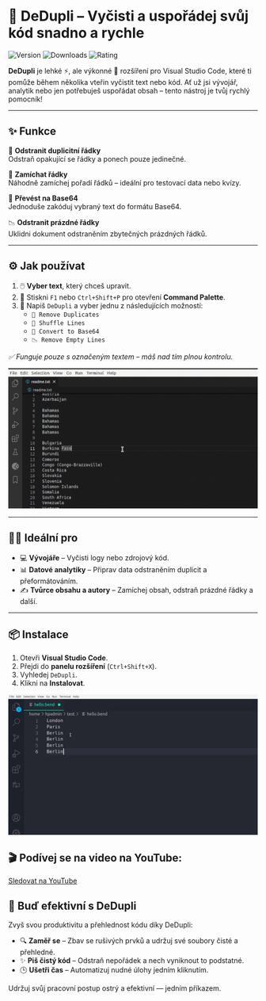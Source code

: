 # 🧹 DeDupli – Vyčisti a uspořádej svůj kód snadno a rychle

![Version](https://badgen.net/badge/version/3.5.6/blue)
![Downloads](https://badgen.net/badge/downloads/4.5k/blue)
![Rating](https://badgen.net/badge/rating/⭐⭐⭐⭐☆/blue)

**DeDupli** je lehké ⚡, ale výkonné 💪 rozšíření pro Visual Studio Code, které ti pomůže během několika vteřin vyčistit text nebo kód. Ať už jsi vývojář, analytik nebo jen potřebuješ uspořádat obsah – tento nástroj je tvůj rychlý pomocník!

---

## ✨ Funkce

🧽 **Odstranit duplicitní řádky**  
Odstraň opakující se řádky a ponech pouze jedinečné.

🔀 **Zamíchat řádky**  
Náhodně zamíchej pořadí řádků – ideální pro testovací data nebo kvízy.

🧾 **Převést na Base64**  
Jednoduše zakóduj vybraný text do formátu Base64.

📉 **Odstranit prázdné řádky**  
Uklidni dokument odstraněním zbytečných prázdných řádků.

---

## ⚙️ Jak používat

1. 🖱️ **Vyber text**, který chceš upravit.
2. 🎯 Stiskni `F1` nebo `Ctrl+Shift+P` pro otevření **Command Palette**.
3. 💼 Napiš `DeDupli` a vyber jednu z následujících možností:
   - `🧽 Remove Duplicates`
   - `🔀 Shuffle Lines`
   - `🧾 Convert to Base64`
   - `📉 Remove Empty Lines`

*✅ Funguje pouze s označeným textem – máš nad tím plnou kontrolu.*

[![Vscode extension](/translations/demo.gif 'Ukázka rozšíření')](https://learnwithyan.com)

---

## 👨‍💻 Ideální pro

- 💻 **Vývojáře** – Vyčisti logy nebo zdrojový kód.
- 📊 **Datové analytiky** – Připrav data odstraněním duplicit a přeformátováním.
- ✍️ **Tvůrce obsahu a autory** – Zamíchej obsah, odstraň prázdné řádky a další.

---

## 📦 Instalace

1. Otevři **Visual Studio Code**.
2. Přejdi do **panelu rozšíření** (`Ctrl+Shift+X`).
3. Vyhledej `DeDupli`.
4. Klikni na **Instalovat**.

[![Vscode extension](/translations/demo2.gif 'Ukázka rozšíření')](https://learnwithyan.com)

## 🎬 Podívej se na video na YouTube:

[Sledovat na YouTube](https://www.youtube.com/watch?v=f9PHCYbTWbc)

## 🧠 Buď efektivní s DeDupli

Zvyš svou produktivitu a přehlednost kódu díky DeDupli:

- 🔍 **Zaměř se** – Zbav se rušivých prvků a udržuj své soubory čisté a přehledné.
- ✨ **Piš čistý kód** – Odstraň nepořádek a nech vyniknout to podstatné.
- 🕒 **Ušetři čas** – Automatizuj nudné úlohy jedním kliknutím.

Udržuj svůj pracovní postup ostrý a efektivní — jedním příkazem.
